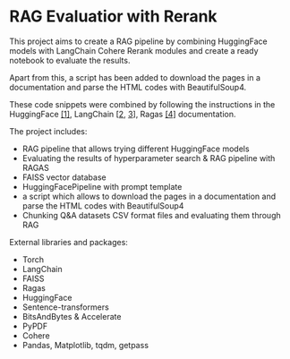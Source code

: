 # RAG Evaluatior with Rerank

This project aims to create a RAG pipeline by combining HuggingFace models with LangChain Cohere Rerank modules and create a ready notebook to evaluate the results. 

Apart from this, a script has been added to download the pages in a documentation and parse the HTML codes with BeautifulSoup4.

These code snippets were combined by following the instructions in the HuggingFace [[1]](https://huggingface.co/learn/cookbook/advanced_rag), LangChain [[2](https://python.langchain.com/docs/integrations/retrievers/cohere-reranker), [3](https://python.langchain.com/docs/expression_language/cookbook/prompt_llm_parser)], Ragas [[4]](https://docs.ragas.io/en/latest/howtos/applications/compare_llms.html) documentation. 



The project includes:
- RAG pipeline that allows trying different HuggingFace models
- Evaluating the results of hyperparameter search & RAG pipeline with RAGAS
- FAISS vector database
- HuggingFacePipeline with prompt template
- a script which allows to download the pages in a documentation and parse the HTML codes with BeautifulSoup4
- Chunking Q&A datasets CSV format files and evaluating them through RAG

External libraries and packages:
- Torch
- LangChain
- FAISS
- Ragas
- HuggingFace
- Sentence-transformers
- BitsAndBytes & Accelerate
- PyPDF
- Cohere
- Pandas, Matplotlib, tqdm, getpass


